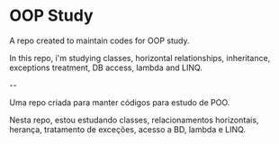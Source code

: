 # OOP Study
 A repo created to maintain codes for OOP study.

In this repo, i'm studying classes, horizontal relationships, inheritance, exceptions treatment, DB access, lambda and LINQ.

--

Uma repo criada para manter códigos para estudo  de POO.

Nesta repo, estou estudando classes, relacionamentos horizontais, herança, tratamento de exceções, acesso a BD, lambda e LINQ.

